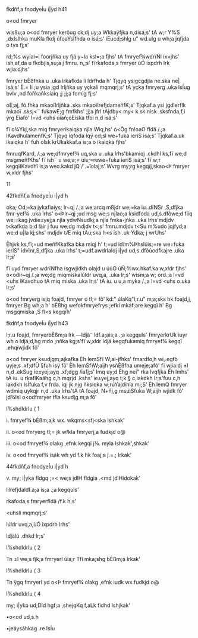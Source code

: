 fkdñf,a fnodyeÍu i|yd h41

o<od fmryer

wisßu;a o<od fmryer keröug ck;dj uy;a Wkkaÿfjka n,disá;s' tA w;r Y%S ,dxlslhka muKla fkdj úfoaYslfhda o isá;s' iEucd;shlg u" wd.ulg u wh;a jqfjda o tys fj;s'

rd;%s wyial=i foorjñka uy fjä y~la ksl=;a fjhs' tA fmryef¾wdrïNl ix×jhs' ish,af,da u fkdbjis,su;a j fmru. n,;s' fïrkafoda,s fmryer ùÓ ixpdrh lrk wjia:djhs'

fmryer bÈßfhka u .uka lrkafkda li ldrfhda h' Tjqyq ysigcgdjla ne.ska ne| isá;s' È.= li ;u ysia jgd lrljñka uy yçkali mqmqrj;s' tA yçka fmryerg .uka lsÍug bvlv ,nd foñkañksiaiq ;j ;j;a fomig fj;s'

oE;aj, fõ.fhka mkaoïlrljñka .sks mkaoïlrefjdameñfK;s' Tjqkaf.a ysi jgdlerflk mkaoï .sksj<¨ fukawE;g fmfkhs' ;j;a jfrl tAjdby< my< k.sk nisk .sksfnda,f,i ÿrg Èiafõ' l=vd <uhs úiañ;oEiska tfoi n,d isá;s'

fï o¾Ykj,ska miq fmryerikaiqka njla Wiq,hs' ó<Õg fn!oaO fldä /.;a lKavdhulameñfK;s' Tjqyq iqfoda iqÿ cd;sl we÷fuka ieriS isá;s' Tjqkaf.a.uk ikaiqka h' fuh olsk krUkakkaf.a is;a o ikaiqka fjhs'

fmruqfKard, /.;a we;dfmryef¾ uq,ska u .uka lrhs'bkamiqj .ckdhl ks,fï we;d msgmeñfKhs' fï ish¨ u we;a;= úis;=rewe÷fuka ieriS isá;s' fï w;r kegqïlKavdhï is;a weo.kakd jQ /`.=ïolaj;s' Wvrg my;rg kegqïj,skao<Þ fmryer w,xldr fjhs'

11

42fkdñf,a fnodyeÍu i|yd h

oka; Od;=ka jykafiaiys; lr~qj /.;a we;arcq mßjdr we;=ka iu..dïNSr ,S,dfjka fmr-yef¾ .uka lrhs' o<Þlr~qj ;ud msg we;s njlao;a ksidfoda ud,s.dfõwe;d fiiq we;=kag jvdie±yej;a njla ydwNsudkj;a njla fmka-jñka .uka lrhs'mdjdv t<kafkda b;d läir j fuu we;dg mdjdv t<;s' fmru.mdjdv t<Su m%udo jqjfyd;a we;d u|la kj;shs' mdjdv tÆ miq tAu;ska h<s ish .uk Ydka; j wrUhs'

Èhjvk ks,fï;=ud meñfKkafka bka miqj h' t;=ud idïm%Þhslúis;=re we÷fuka ieriS" idvïnr,S,dfjka .uka lrhs' t;=udf.awdrlaIdj i|yd ud,s.dfõúodfkajre .uka lr;s'

fï uyd fmryer wdrïNfha isgwjidkh olajd u úúO úÑ;%wx.hkaf.ka w,xldr fjhs' o<odlr~qj /.;a we;dg miqmiskalúldr uvq,a, .uka lr;s' wism;a w; ord.;a l=vd <uhs lKavdhuo tA miq miska .uka lr;s' tA iu. u u,a myka /.;a l=vd <uhs o.uka lr;s'

o<od fmryerg isjq foajd, fmryer o tl;= fõ' kd:" úIaKq"l;r.u" m;a;sks hk foajd,j, fmryer Bg wh;a h' bÈßhg wefokfmryefrys ;efkl mkaf;are kegqï h' Bg msgqmiska ,S fl<s kegqïh'

fkdñf,a fnodyeÍu i|yd h43

l;r.u foajd, fmryerbÈßm;a lrk —ldjä˜ ldf.a;ais;a .;a kegquls' fmryerkrUk iuyr wh o ldjä;d,hg mdo ;nñka kg;s'fï w,xldr ldjä kegqfukamiq fmryef¾ kegqï .ehqïwjidk fõ'

o<od fmryer ksudjgm;ajkafka Èh lemSfï W;ai-jfhks' fmardfo‚h wi,.egfò uyje,s .xf;dfÜ §fuh isÿ fõ' Èh lemSfïW;aijh ysñÈßfha umeje;afõ' fï wjia:dj ±l n,d .ekSug ie±yej;ayq .xf;dgg /iafj;s' lmq uy;d Èhg nei" rka lvqfjka Èh lmhs' tA iu. u rkaflKaähg c,h mqrjd .kshs' ie±yej;ayq t;k § c,iakdkh lr;s'fuu c,h iakdkh lsÍfuka f,v frda. iqj jk njg ñksiqka w;rúYajdihla mj;S' Èh lemQ fmryer wdmiq uykqjr n,d .uka lrhs'tA tA foajd, N+ñj,g msúiSfuka W;aijh wjidk fõ' jd¾Isl o<odfmryer tfia ksudjg m;a fõ'

l%shdldrlu ( 1

i. fmryef¾ bÈßm;ajk wx. wkqms<sfj<ska lshkak'

ii. o<od fmryerg tl;= jk wfkla fmryerj,a fudkjd o@

iii. o<od fmryef¾ olakg ,efnk kegqï j¾. myla lshkak',shkak'

iv. o<od fmryef¾ isák wh yd f.k hk foaj,a j.=.; lrkak'

44fkdñf,a fnodyeÍu i|yd h

v. my; i|yka fldgq ;=< we;s jdlH fldgia .<md jdlHidokak'

lilrefjdaldf.a;a is;a .;a kegquls'

rkafoda,s fmryerfldä /f.k h;s'

<uhsli mqmqrj;s'

lúldr uvq,a,ùÓ ixpdrh lrhs'

ldjälú .dhkd lr;s'

l%shdldrlu ( 2

Tn ±l we;s fjk;a fmryerl úia;r Tfí mka;shg bÈßm;a lrkak'

l%shdldrlu ( 3

Tn ÿgq fmryerl yd o<Þ fmryef¾ olakg ,efnk iudk wx.fudkjd o@

l%shdldrlu ( 4

my; i|yka ud;Dld hgf;a ,shejqKq f,aLk fidhd lshjkak'

•o<od ud,s.h

•jeäysáhkag .re lsÍu